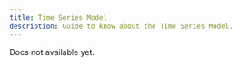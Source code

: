 ```yaml
---
title: Time Series Model
description: Guide to know about the Time Series Model.
---
```


Docs not available yet.